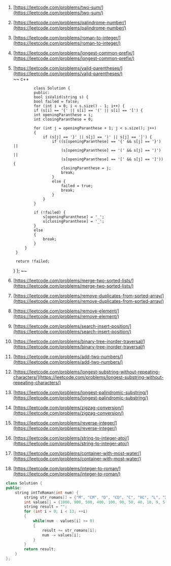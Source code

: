 1. [https://leetcode.com/problems/two-sum/](https://leetcode.com/problems/two-sum/)  
1. [https://leetcode.com/problems/palindrome-number/](https://leetcode.com/problems/palindrome-number/)  
1. [https://leetcode.com/problems/roman-to-integer/](https://leetcode.com/problems/roman-to-integer/)  
1. [https://leetcode.com/problems/longest-common-prefix/](https://leetcode.com/problems/longest-common-prefix/)  
1. [https://leetcode.com/problems/valid-parentheses/](https://leetcode.com/problems/valid-parentheses/)  
~~ c++

                class Solution {
                public:
                bool isValid(string s) {
                bool failed = false;
                for (int i = 0; i < s.size() - 1; i++) {
                if (s[i] == '{' || s[i] == '(' || s[i] == '[') {
                int openingParanthese = i;
                int closingParanthese = 0;

                for (int j = openingParanthese + 1; j < s.size(); j++)
                {
                    if (s[j] == '}' || s[j] == ')' || s[j] == ']') {
                        if ((s[openingParanthese] == '{' && s[j] == '}') ||
                            (s[openingParanthese] == '(' && s[j] == ')') ||
                            (s[openingParanthese] == '[' && s[j] == ']')) {
                            closingParanthese = j;
                            break;
                        }
                        else {
                            failed = true;
                            break;
                        }
                    }
                }

                if (!failed) {
                    s[openingParanthese] = '_';
                    s[closingParanthese] = '_';
                }
                else
                {
                    break;
                }
            }
        }

        return !failed;
    }
};
~~
3. [https://leetcode.com/problems/merge-two-sorted-lists/](https://leetcode.com/problems/merge-two-sorted-lists/)  
4. [https://leetcode.com/problems/remove-duplicates-from-sorted-array/](https://leetcode.com/problems/remove-duplicates-from-sorted-array/)  
5. [https://leetcode.com/problems/remove-element/](https://leetcode.com/problems/remove-element/)  
6. [https://leetcode.com/problems/search-insert-position/](https://leetcode.com/problems/search-insert-position/)  
7. [https://leetcode.com/problems/binary-tree-inorder-traversal/](https://leetcode.com/problems/binary-tree-inorder-traversal/)  
8. [https://leetcode.com/problems/add-two-numbers/](https://leetcode.com/problems/add-two-numbers/)  
9. [https://leetcode.com/problems/longest-substring-without-repeating-characters/](https://leetcode.com/problems/longest-substring-without-repeating-characters/)  
10. [https://leetcode.com/problems/longest-palindromic-substring/](https://leetcode.com/problems/longest-palindromic-substring/)  
11. [https://leetcode.com/problems/zigzag-conversion/](https://leetcode.com/problems/zigzag-conversion/)  
12. [https://leetcode.com/problems/reverse-integer/](https://leetcode.com/problems/reverse-integer/)  
13. [https://leetcode.com/problems/string-to-integer-atoi/](https://leetcode.com/problems/string-to-integer-atoi/)  
14. [https://leetcode.com/problems/container-with-most-water/](https://leetcode.com/problems/container-with-most-water/)  
15. [https://leetcode.com/problems/integer-to-roman/](https://leetcode.com/problems/integer-to-roman/)  
```c++
class Solution {
public:
    string intToRoman(int num) {
        string str_romans[] = {"M", "CM", "D", "CD", "C", "XC", "L", "XL", "X", "IX", "V", "IV", "I"};
        int values[] = {1000, 900, 500, 400, 100, 90, 50, 40, 10, 9, 5, 4, 1};
        string result = "";
        for (int i = 0; i < 13; ++i)
        {
            while(num - values[i] >= 0)
            {
                result += str_romans[i];
                num -= values[i];
            }
        }
        return result;
    }
};
```

